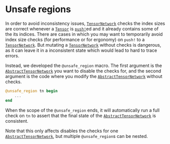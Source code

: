 # Unsafe regions

In order to avoid inconsistency issues, [`TensorNetwork`](@ref) checks the index sizes are correct whenever a [`Tensor`](@ref) is [`push!`](@ref)ed and it already contains some of the its indices.
There are cases in which you may want to temporarily avoid index size checks (for performance or for ergonomy) on `push!` to a [`TensorNetwork`](@ref).
But mutating a [`TensorNetwork`](@ref) without checks is dangerous, as it can leave it in a inconsistent state which would lead to hard to trace errors.

Instead, we developed the `@unsafe_region` macro. The first argument is the [`AbstractTensorNetwork`](@ref) you want to disable the checks for, and the second argument is the code where you modify the [`AbstractTensorNetwork`](@ref) without checks.

```julia
@unsafe_region tn begin
    ...
end
```

When the scope of the `@unsafe_region` ends, it will automatically run a full check on `tn` to assert that the final state of the [`AbstractTensorNetwork`](@ref) is consistent.

Note that this only affects disables the checks for one [`AbstractTensorNetwork`](@ref), but multiple `@unsafe_region`s can be nested.
